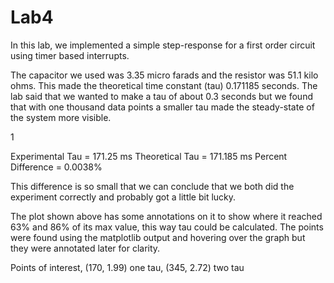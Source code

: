 # Lab4

In this lab, we implemented a simple step-response for a first order circuit using
timer based interrupts.

The capacitor we used was 3.35 micro farads and the resistor was 51.1 kilo ohms.
This made the theoretical time constant (tau) 0.171185 seconds. The lab said that
we wanted to make a tau of about 0.3 seconds but we found that with one thousand
data points a smaller tau made the steady-state of the system more visible.

1[](51-1k.png)

Experimental Tau = 171.25 ms
Theoretical Tau = 171.185 ms
Percent Difference = 0.0038%

This difference is so small that we can conclude that we both did the experiment
correctly and probably got a little bit lucky.

The plot shown above has some annotations on it to show where it reached 63% and
86% of its max value, this way tau could be calculated. The points were found
using the matplotlib output and hovering over the graph but they were annotated
later for clarity.

Points of interest, (170, 1.99) one tau, (345, 2.72) two tau